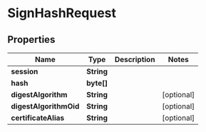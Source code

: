 

# SignHashRequest


## Properties

| Name | Type | Description | Notes |
|------------ | ------------- | ------------- | -------------|
|**session** | **String** |  |  |
|**hash** | **byte[]** |  |  |
|**digestAlgorithm** | **String** |  |  [optional] |
|**digestAlgorithmOid** | **String** |  |  [optional] |
|**certificateAlias** | **String** |  |  [optional] |



